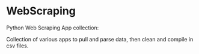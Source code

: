 # WebScraping
Python Web Scraping App collection:

Collection of various apps to pull and parse data, then clean and compile in csv files.
